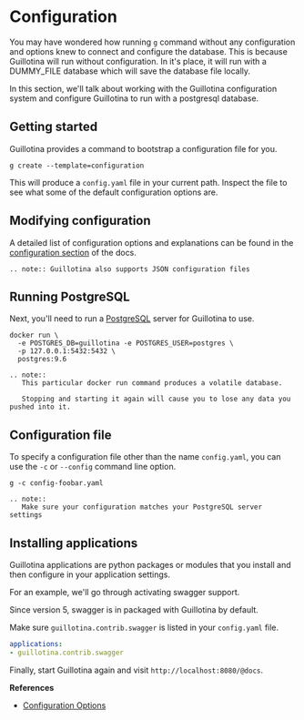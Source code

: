 # Configuration

You may have wondered how running `g` command without any configuration and
options knew to connect and configure the database. This is because Guillotina
will run without configuration. In it's place, it will run with a DUMMY_FILE
database which will save the database file locally.

In this section, we'll talk about working with the Guillotina configuration
system and configure Guillotina to run with a postgresql database.


## Getting started

Guillotina provides a command to bootstrap a configuration file for you.

```
g create --template=configuration
```

This will produce a `config.yaml` file in your current path. Inspect the file
to see what some of the default configuration options are.

## Modifying configuration

A detailed list of configuration options and explanations can be found
in the [configuration section](../../installation/configuration.html) of the docs.


```eval_rst
.. note:: Guillotina also supports JSON configuration files
```

## Running PostgreSQL

Next, you'll need to run a [PostgreSQL](https://www.postgresql.org/ "Link to PostgreSQL's website")
server for Guillotina to use.

``` shell
docker run \
  -e POSTGRES_DB=guillotina -e POSTGRES_USER=postgres \
  -p 127.0.0.1:5432:5432 \
  postgres:9.6
```


```eval_rst
.. note::
   This particular docker run command produces a volatile database.

   Stopping and starting it again will cause you to lose any data you pushed into it.
```

## Configuration file

To specify a configuration file other than the name `config.yaml`, you can use
the `-c` or `--config` command line option.


```
g -c config-foobar.yaml
```

```eval_rst
.. note::
   Make sure your configuration matches your PostgreSQL server settings
```


## Installing applications

Guillotina applications are python packages or modules that you install and then configure
in your application settings.

For an example, we'll go through activating swagger support.

Since version 5, swagger is in packaged with Guillotina by default.

Make sure `guillotina.contrib.swagger` is listed in your `config.yaml` file.

```yaml
applications:
- guillotina.contrib.swagger
```

Finally, start Guillotina again and visit `http://localhost:8080/@docs`.


**References**

  - [Configuration Options](../../installation/configuration)
